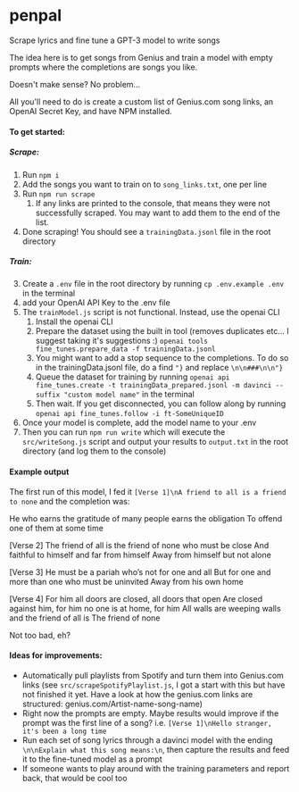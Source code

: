 # penpal

Scrape lyrics and fine tune a GPT-3 model to write songs

The idea here is to get songs from Genius and train a model with empty prompts where the completions are songs you like.

Doesn't make sense? No problem...

All you'll need to do is create a custom list of Genius.com song links, an OpenAI Secret Key, and have NPM installed.

#### To get started:

##### Scrape:

1. Run `npm i`
2. Add the songs you want to train on to `song_links.txt`, one per line
3. Run `npm run scrape`
   1. If any links are printed to the console, that means they were not successfully scraped. You may want to add them to the end of the list.
4. Done scraping! You should see a `trainingData.jsonl` file in the root directory

##### Train:

3. Create a `.env` file in the root directory by running `cp .env.example .env` in the terminal
4. add your OpenAI API Key to the .env file
5. The `trainModel.js` script is not functional. Instead, use the openai CLI
   1. Install the openai CLI
   2. Prepare the dataset using the built in tool (removes duplicates etc... I suggest taking it's suggestions :) `openai tools fine_tunes.prepare_data -f trainingData.jsonl`
   3. You might want to add a stop sequence to the completions. To do so in the trainingData.jsonl file, do a find `"}` and replace `\n\n###\n\n"}`
   4. Queue the dataset for training by running `openai api fine_tunes.create -t trainingData_prepared.jsonl -m davinci --suffix "custom model name"` in the terminal
   5. Then wait. If you get disconnected, you can follow along by running `openai api fine_tunes.follow -i ft-SomeUniqueID `
6. Once your model is complete, add the model name to your .env
7. Then you can run `npm run write` which will execute the `src/writeSong.js` script and output your results to `output.txt` in the root directory (and log them to the console)

#### Example output

The first run of this model, I fed it `[Verse 1]\nA friend to all is a friend to none` and the completion was:

He who earns the gratitude of many people earns the obligation
To offend one of them at some time

[Verse 2]
The friend of all is the friend of none who must be close
And faithful to himself and far from himself
Away from himself but not alone

[Verse 3]
He must be a pariah who’s not for one and all
But for one and more than one who must be uninvited
Away from his own home

[Verse 4]
For him all doors are closed, all doors that open
Are closed against him, for him no one is at home, for him
All walls are weeping walls and the friend of all is
The friend of none

Not too bad, eh?

#### Ideas for improvements:

- Automatically pull playlists from Spotify and turn them into Genius.com links (see `src/scrapeSpotifyPlaylist.js`, I got a start with this but have not finished it yet. Have a look at how the genius.com links are structured: genius.com/Artist-name-song-name)
- Right now the prompts are empty. Maybe results would improve if the prompt was the first line of a song? i.e. `[Verse 1]\nHello stranger, it's been a long time`
- Run each set of song lyrics through a davinci model with the ending `\n\nExplain what this song means:\n`, then capture the results and feed it to the fine-tuned model as a prompt
- If someone wants to play around with the training parameters and report back, that would be cool too
